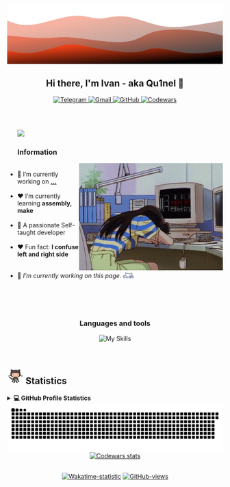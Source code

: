 <img src="./src/waves.svg" />

<h2 align="center">Hi there, I'm Ivan - aka Qu1nel 👋</h2>

<p align="center">
  <a href="https://t.me/qnllqq" target="_blank">
    <img src="https://img.shields.io/badge/Telegram-%231DA1F2.svg?&style=for-the-badge&logo=Telegram&logoColor=white&color=071A2C" alt="Telegram"/>
  </a>
  <a href="mailto:covach.qn@gmail.com" target="_blank">
    <img src="https://img.shields.io/badge/-Gmail-%230077B5.svg?&style=for-the-badge&logo=Gmail&logoColor=white&color=071A2C" alt="Gmail"/>
  </a>
  <a href="https://github.com/Qu1nel" target="_blank">
    <img src="https://img.shields.io/badge/GitHub-%23E4405F.svg?&style=for-the-badge&logo=GitHub&logoColor=white&color=071A2C" alt="GitHub"/>
  </a>
  <a href="https://www.codewars.com/users/Qu1nel" target="_blank">
    <img src="https://img.shields.io/badge/Codewars-%2312100E.svg?&style=for-the-badge&logo=Codewars&logoColor=white&color=071A2C" alt="Codewars"/>
  </a>
</p>

<br /><br />

<ul>
  <img src="https://readme-typing-svg.demolab.com?font=Fira+Code&size=22&duration=3000&pause=1000&color=FFF&width=600&lines=Welcome+to+my+GitHub+profile!;I'm+a+Ivan+Kovach;I'm+passionate+Self-taught+Developer;I'm+a+Student;I'm+a+Teenager!!" />
  <h3>Information</h3>
  <img align="right" alt="Literally me.." height="250" src="./src/gifs/poor_mouse.gif" />
  <br />
  <li>🤍 I’m currently working on <a href="#" ><b>...</b></a></li><br />
  <li>❤️ I’m currently learning <b>assembly, make</b></li><br />
  <li>🤍 A passionate Self-taught developer</li><br />
  <li>❤️ Fun fact: <b>I confuse left and right side</b></li><br />
  <li><p> 🤍 <i>I’m currently working on this page.</i> <img align="center" src="./src/gifs/kit.gif" width="5%"> </p></li>
</ul>

<br /><br /><br />

<div align="center">
  <h3>Languages and tools</h3>
  
  ![My Skills](https://skillicons.dev/icons?i=python,linux,bash,regex,github,git,html,css,cpp,c,md,vscode,vim,neovim,lua&theme=dark)
  
</div>

<br />

<h2>
  <img src="./src/gifs/git_cat.gif" height="38px"> <b>Statistics</b>
</h2>

<details> 
  <summary><b>💻 GitHub Profile Statistics</b></summary>
  <div align="center">
    <br />
    <img height="164em" src="https://github-readme-stats.vercel.app/api?username=Qu1nel&hide_title=true&count_private=true&show_icons=true&title_color=fff&icon_color=fff&bg_color=1,000000,c23616&text_color=B1B1B1&border_radius=16&hide_border=true" />
    <img height="164em" src="https://github-readme-stats.vercel.app/api/top-langs/?username=Qu1nel&show_icons=true&title_color=fff&icon_color=fff&bg_color=0,c23616,000000&text_color=fff&border_radius=16&hide_border=true&layout=compact" />
  </div>
  <br />
  <img src="https://github-readme-activity-graph.cyclic.app/graph?username=Qu1nel&color=e84118&bg_color=000&line=e84118&point=dcdde1&custom_title=Contribution%20Graph&radius=16&hide_border=true&height=350" />
</details>

<img src="https://github.com/Qu1nel/Qu1nel/blob/output/github-contribution-grid-snake.svg" alt="Snake animation" />

<div align="center">
  <a href="https://www.codewars.com/users/Qu1nel"><img src="https://www.codewars.com/users/Qu1nel/badges/large" alt="Codewars stats"/></a>
  <br /><br />
  <p><a href="https://wakatime.com/@Qu1nel"><img src="https://wakatime.com/badge/user/3fedd82f-f089-4dc3-ba5d-2cb37abf71a1.svg?style=flat-square"  alt="Wakatime-statistic" /></a> <a href="https://github.com/Qu1nel"><img src="https://komarev.com/ghpvc/?username=Qu1nelw&style=flat-square&color=blueviolet"  alt="GitHub-views" /></a></p>
</div>
